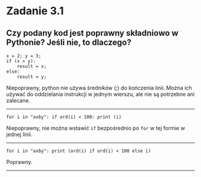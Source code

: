 # Zadanie 3.1    
## Czy podany kod jest poprawny składniowo w Pythonie? Jeśli nie, to dlaczego?
    
    x = 2; y = 3;   
    if (x > y):
        result = x;
    else:
        result = y;

Niepoprawny, python nie używa średników (;) do kończenia linii. Można ich używać do oddzielania instrukcji w jednym wierszu, ale nie są potrzebne ani zalecane.

---

    for i in "axby": if ord(i) < 100: print (i)

Niepoprawny, nie można wstawić `if` bezpośrednio po `for` w tej formie w jednej linii.

---

    for i in "axby": print (ord(i) if ord(i) < 100 else i)
 
Poprawny.

---
